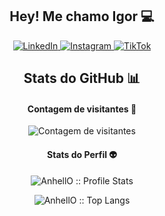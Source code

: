 <div align="center">
    <h2>Hey! Me chamo Igor 💻</h2>
    <p>
        <a href="https://br.linkedin.com/in/igor-ferreira-desenvolvedor?trk=people-guest_people_search-card">
            <img src="https://img.shields.io/badge/LinkedIn-0077B5?style=for-the-badge&logo=linkedin&logoColor=white" alt="LinkedIn">
        </a>
        <a href="https://www.instagram.com/seu_usuario_do_instagram">
            <img src="https://img.shields.io/badge/Instagram-E4405F?style=for-the-badge&logo=instagram&logoColor=white" alt="Instagram">
        </a>
        <a href="https://www.tiktok.com/@seu_usuario_do_tiktok">
            <img src="https://img.shields.io/badge/TikTok-000000?style=for-the-badge&logo=tiktok&logoColor=white" alt="TikTok">
        </a>
    </p>
</div>

<h2 align="center">Stats do GitHub 📊</h2>

<h4 align="center">Contagem de visitantes 👀</h4>

<p align="center">
    <img src="https://profile-counter.glitch.me/igoharaujo/count.svg" alt="Contagem de visitantes">
</p>

<h4 align="center">Stats do Perfil 👽</h4>
<p align="center"><img src="https://github-readme-stats.vercel.app/api?username=igoharaujo&show_icons=true&title_color=fff&icon_color=79ff97&text_color=9f9f9f&bg_color=151515" alt="AnhellO :: Profile Stats" /></p>
<p align="center"><img src="https://github-readme-stats.vercel.app/api/top-langs/?username=igoharaujo&theme=tokyonight&layout=compact" alt="AnhellO :: Top Langs" /></p>




